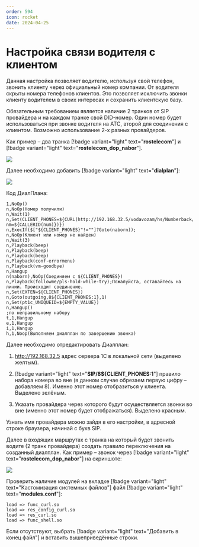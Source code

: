 ```yaml
---
order: 594
icon: rocket
date: 2024-04-25 
---
```


# Настройка связи водителя с клиентом

Данная настройка позволяет водителю, используя свой телефон, звонить клиенту через официальный номер компании. От водителя скрыты номера телефонов клиентов. Это позволяет исключить звонки клиенту водителем в своих интересах и сохранить клиентскую базу.

Обязательным требованием является наличие 2 транков от SIP провайдера и на каждом транке свой DID-номер. Один номер будет использоваться при звонке водителя на АТС, второй для соединения с клиентом. Возможно использование 2-х разных провайдеров.

Как пример – два транка [!badge variant="light" text="**rostelecom**"] и [!badge variant="light" text="**rostelecom_dop_nabor**"].

![](\images\изменения\пп.jpg)


Далее необходимо добавить [!badge variant="light" text="**dialplan**"]: 

![](\images\изменения\пп1.jpg)

Код ДиалПлана:

```
1,NoOp()
n,NoOp(Номер получили)
n,Wait(1)
n,Set(CLIENT_PHONES=${CURL(http://192.168.32.5/vodavozam/hs/Numberback/give_number?nm=${CALLERID(num)})})
n,ExecIf($["${CLIENT_PHONES}"!=""]?Goto(naborn));
n,NoOp(Клиент или номер не найден)
n,Wait(3)
n,Playback(beep)
n,Playback(beep)
n,Playback(beep)
n,Playback(conf-errormenu)
n,Playback(vm-goodbye)
n,Hangup
n(naborn),NoOp(Соединяем с ${CLIENT_PHONES})
n,Playback(followme/pls-hold-while-try);Пожалуйста, оставайтесь на линии. Происходит соединение.
n,Set(EXTEN=${CLIENT_PHONES})
n,Goto(outgoing,8${CLIENT_PHONES:1},1)
n,Set(pt1c_UNIQUEID=${EMPTY_VALUE})
n,Hangup()
;по неправильному набору
t,1,Hangup
e,1,Hangup
i,1,Hangup
h,1,Noop(Выполняем диалплан по завершению звонка)
```

Далее необходимо отредактировать Диалплан:

1) http://192.168.32.5 адрес сервера 1С в локальной сети (выделено желтым).

2) [!badge variant="light" text="**SIP/8${CLIENT_PHONES:1**"] правило набора номера во вне (в данном случае обрезаем первую цифру – добавляем 8). Именно этот номер отобразиться у клиента. Выделено зелёным.

3) Указать провайдера через которого будут осуществляется звонки во вне (именно этот номер будет отображаться).  Выделено красным. 

Узнать имя провайдера можно зайдя в его настройки, в адресной строке браузера, начинай с букв SIP.

Далее в входящих маршрутах с транка на который будет звонить водите (2 транк провайдера) создать правило переключения на созданный диалплан. Как пример – звонок через [!badge variant="light" text="**rostelecom_dop_nabor**"] на скриншоте:

![](\images\изменения\пп3.jpg)

Проверить наличие модулей на вкладке [!badge variant="light" text="Кастомизация системных файлов"] файл [!badge variant="light" text="**modules.conf**"]:

```
load => func_curl.so
load => res_config_curl.so
load => res_curl.so
load => func_shell.so
```

Если отсутствуют, выбрать [!badge variant="light" text="Добавить в конец файл"] и вставить вышеприведённые строки.

